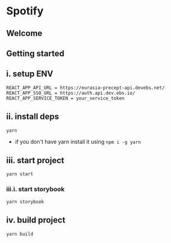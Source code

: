 # Spotify

## Welcome

## Getting started

## i. setup ENV

```
REACT_APP_API_URL = https://eurasia-precept-api.devebs.net/
REACT_APP_SSO_URL = https://auth.api.dev.ebs.io/
REACT_APP_SERVICE_TOKEN = your_service_token
```

## ii. install deps

```
yarn
```

- if you don't have yarn install it using `npm i -g yarn`

## iii. start project

```
yarn start
```

### iii.i. start storybook

```
yarn storybook
```

## iv. build project

```
yarn build
```
